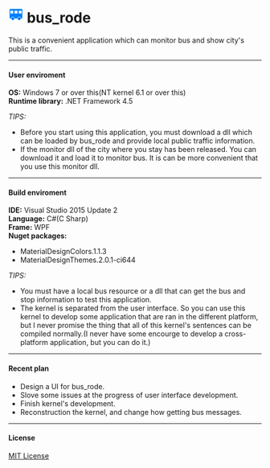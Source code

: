 # ![Icon](https://github.com/yyc12345/bus_rode/blob/master/icon.png) bus\_rode
This is a convenient application which can monitor bus and show city's public traffic.  

---
#### User enviroment  

**OS:** Windows 7 or over this\(NT kernel 6.1 or over this\)  
**Runtime library:** .NET Framework 4.5  

*TIPS:*
* Before you start using this application, you must download a dll which can be loaded by bus\_rode and provide local public traffic information.  
* If the monitor dll of the city where you stay has been released. You can download it and load it to monitor bus. It is can be more convenient that you use this monitor dll.  

---
#### Build enviroment  

**IDE:** Visual Studio 2015 Update 2  
**Language:** C\#\(C Sharp\)  
**Frame:** WPF  
**Nuget packages:**  
* MaterialDesignColors.1.1.3  
* MaterialDesignThemes.2.0.1-ci644  

*TIPS:*  
* You must have a local bus resource or a dll that can get the bus and stop information to test this application.  
* The kernel is separated from the user interface. So you can use this kernel to develop some application that are ran in the different platform, but I never promise the thing that all of this kernel's sentences can be compiled normally.\(I never have some encourge to develop a cross-platform application, but you can do it.\)  

---
#### Recent plan  

* Design a UI for bus\_rode.  
* Slove some issues at the progress of user interface development.  
* Finish kernel's development.  
* Reconstruction the kernel, and change how getting bus messages.  

---
#### License

[MIT License](https://github.com/yyc12345/bus_rode/blob/master/LICENSE "MIT License")
